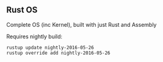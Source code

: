 Rust OS
-------

Complete OS (inc Kernel), built with just Rust and Assembly

Requires nightly build:

```
rustup update nightly-2016-05-26
rustup override add nightly-2016-05-26
```
